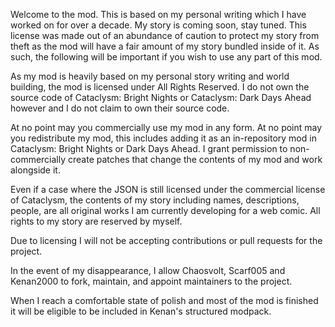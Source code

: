 Welcome to the mod. This is based on my personal writing which I have worked on for over a decade. My story is coming soon, stay tuned. This license was made out of an abundance of caution to protect my story from theft as the mod will have a fair amount of my story bundled inside of it. As such, the following will be important if you wish to use any part of this mod.

As my mod is heavily based on my personal story writing and world building, the mod is licensed under All Rights Reserved. I do not own the source code of Cataclysm: Bright Nights or Cataclysm: Dark Days Ahead however and I do not claim to own their source code.

At no point may you commercially use my mod in any form. At no point may you redistribute my mod, this includes adding it as an in-repository mod in Cataclysm: Bright Nights or Dark Days Ahead. I grant permission to non-commercially create patches that change the contents of my mod and work alongside it.

Even if a case where the JSON is still licensed under the commercial license of Cataclysm, the contents of my story including names, descriptions, people, are all original works I am currently developing for a web comic. All rights to my story are reserved by myself.

Due to licensing I will not be accepting contributions or pull requests for the project.

In the event of my disappearance, I allow Chaosvolt, Scarf005 and Kenan2000 to fork, maintain, and appoint maintainers to the project.

When I reach a comfortable state of polish and most of the mod is finished it will be eligible to be included in Kenan's structured modpack.